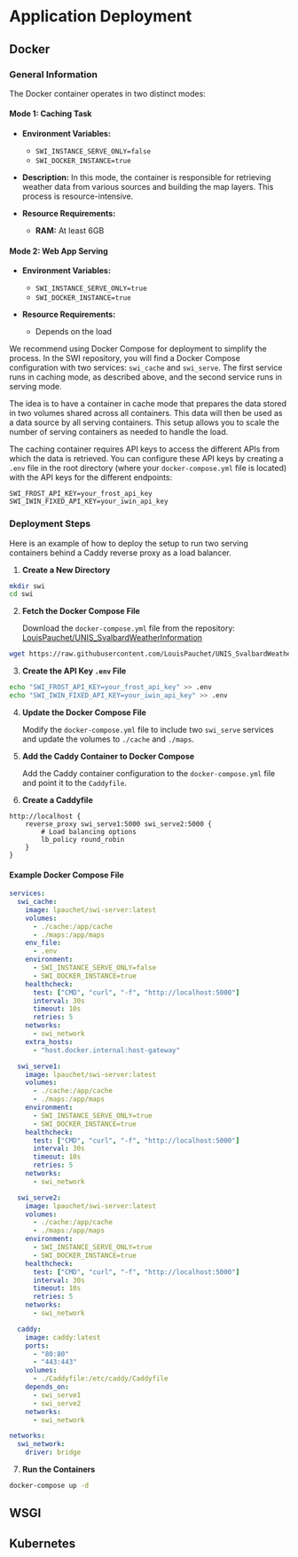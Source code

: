 # Application Deployment

## Docker

### General Information

The Docker container operates in two distinct modes:

#### Mode 1: Caching Task

- **Environment Variables:**
  - `SWI_INSTANCE_SERVE_ONLY=false`
  - `SWI_DOCKER_INSTANCE=true`

- **Description:**
  In this mode, the container is responsible for retrieving weather data from various sources and building the map layers. This process is resource-intensive.

- **Resource Requirements:**
  - **RAM:** At least 6GB

#### Mode 2: Web App Serving

- **Environment Variables:**
  - `SWI_INSTANCE_SERVE_ONLY=true`
  - `SWI_DOCKER_INSTANCE=true`

- **Resource Requirements:**
  - Depends on the load

We recommend using Docker Compose for deployment to simplify the process. In the SWI repository, you will find a Docker Compose configuration with two services: `swi_cache` and `swi_serve`. The first service runs in caching mode, as described above, and the second service runs in serving mode.

The idea is to have a container in cache mode that prepares the data stored in two volumes shared across all containers. This data will then be used as a data source by all serving containers. This setup allows you to scale the number of serving containers as needed to handle the load.

The caching container requires API keys to access the different APIs from which the data is retrieved. You can configure these API keys by creating a `.env` file in the root directory (where your `docker-compose.yml` file is located) with the API keys for the different endpoints:

```plaintext
SWI_FROST_API_KEY=your_frost_api_key
SWI_IWIN_FIXED_API_KEY=your_iwin_api_key
```

### Deployment Steps

Here is an example of how to deploy the setup to run two serving containers behind a Caddy reverse proxy as a load balancer.

1. **Create a New Directory**

```sh
mkdir swi
cd swi
```

2. **Fetch the Docker Compose File**

   Download the `docker-compose.yml` file from the repository: [LouisPauchet/UNIS_SvalbardWeatherInformation](https://github.com/LouisPauchet/UNIS_SvalbardWeatherInformation)

```sh
wget https://raw.githubusercontent.com/LouisPauchet/UNIS_SvalbardWeatherInformation/master/docker-compose.yml -O docker-compose.yml
```

3. **Create the API Key `.env` File**

```sh
echo "SWI_FROST_API_KEY=your_frost_api_key" >> .env
echo "SWI_IWIN_FIXED_API_KEY=your_iwin_api_key" >> .env
```

4. **Update the Docker Compose File**

   Modify the `docker-compose.yml` file to include two `swi_serve` services and update the volumes to `./cache` and `./maps`.

5. **Add the Caddy Container to Docker Compose**

   Add the Caddy container configuration to the `docker-compose.yml` file and point it to the `Caddyfile`.

6. **Create a Caddyfile**

```plaintext
http://localhost {
    reverse_proxy swi_serve1:5000 swi_serve2:5000 {
        # Load balancing options
        lb_policy round_robin
    }
}
```

#### Example Docker Compose File

```yaml
services:
  swi_cache:
    image: lpauchet/swi-server:latest
    volumes:
      - ./cache:/app/cache
      - ./maps:/app/maps
    env_file:
      - .env
    environment:
      - SWI_INSTANCE_SERVE_ONLY=false
      - SWI_DOCKER_INSTANCE=true
    healthcheck:
      test: ["CMD", "curl", "-f", "http://localhost:5000"]
      interval: 30s
      timeout: 10s
      retries: 5
    networks:
      - swi_network
    extra_hosts:
      - "host.docker.internal:host-gateway"

  swi_serve1:
    image: lpauchet/swi-server:latest
    volumes:
      - ./cache:/app/cache
      - ./maps:/app/maps
    environment:
      - SWI_INSTANCE_SERVE_ONLY=true
      - SWI_DOCKER_INSTANCE=true
    healthcheck:
      test: ["CMD", "curl", "-f", "http://localhost:5000"]
      interval: 30s
      timeout: 10s
      retries: 5
    networks:
      - swi_network

  swi_serve2:
    image: lpauchet/swi-server:latest
    volumes:
      - ./cache:/app/cache
      - ./maps:/app/maps
    environment:
      - SWI_INSTANCE_SERVE_ONLY=true
      - SWI_DOCKER_INSTANCE=true
    healthcheck:
      test: ["CMD", "curl", "-f", "http://localhost:5000"]
      interval: 30s
      timeout: 10s
      retries: 5
    networks:
      - swi_network

  caddy:
    image: caddy:latest
    ports:
      - "80:80"
      - "443:443"
    volumes:
      - ./Caddyfile:/etc/caddy/Caddyfile
    depends_on:
      - swi_serve1
      - swi_serve2
    networks:
      - swi_network

networks:
  swi_network:
    driver: bridge
```

7. **Run the Containers**

```sh
docker-compose up -d
```

## WSGI

## Kubernetes